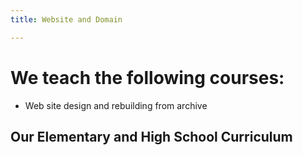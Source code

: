```yaml
---
title: Website and Domain

---
```


# We teach the following courses:
- Web site design and rebuilding from archive

## Our Elementary and High School Curriculum
